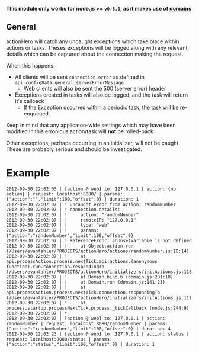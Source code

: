 **This module only works for node.js >= `v0.8.0`, as it makes use of [domains](http://nodejs.org/api/domain.html)**

## General

actionHero will catch any uncaught exceptions which take place within actions or tasks.  Theses exceptions will be logged along with any relevant details which can be captured about the connection making the request.

When this happens:

- All clients will be sent `connection.error` as defined in `api.configData.general.serverErrorMessage`
  - Web clients will also be sent the 500 (server error) header 
- Exceptions created in tasks will also be logged, and the task will return it's callback
  - If the Exception occurred within a periodic task, the task will be re-enqueued.

Keep in mind that any applicaton-wide settings which may have been modified in this erronious action/task will **not** be rolled-back

Other exceptions, perhaps occurring in an initializer, will not be caught.  These are probably serious and should be investigated.

# Example

	2012-09-30 22:02:03 | [action @ web] to: 127.0.0.1 | action: {no action} | request: localhost:8080/ | params: {"action":"","limit":100,"offset":0} | duration: 1
	2012-09-30 22:02:07 | ! uncaught error from action: randomNumber
	2012-09-30 22:02:07 | ! connection details:
	2012-09-30 22:02:07 | !     action: "randomNumber"
	2012-09-30 22:02:07 | !     remoteIP: "127.0.0.1"
	2012-09-30 22:02:07 | !     type: "web"
	2012-09-30 22:02:07 | !     params: {"action":"randomNumber","limit":100,"offset":0}
	2012-09-30 22:02:07 | ! ReferenceError: anUnsetVariable is not defined
	2012-09-30 22:02:07 | !     at Object.action.run (/Users/evantahler/PROJECTS/actionHero/actions/randomNumber.js:18:14)
	2012-09-30 22:02:07 | !     at api.processAction.process.nextTick.api.actions.(anonymous function).run.connection.respondingTo (/Users/evantahler/PROJECTS/actionHero/initializers/initActions.js:118:40)
	2012-09-30 22:02:07 | !     at Domain.bind.b (domain.js:201:18)
	2012-09-30 22:02:07 | !     at Domain.run (domain.js:141:23)
	2012-09-30 22:02:07 | !     at api.processAction.process.nextTick.connection.respondingTo (/Users/evantahler/PROJECTS/actionHero/initializers/initActions.js:117:21)
	2012-09-30 22:02:07 | !     at process.startup.processNextTick.process._tickCallback (node.js:244:9)
	2012-09-30 22:02:07 | *
	2012-09-30 22:02:07 | [action @ web] to: 127.0.0.1 | action: randomNumber | request: localhost:8080/randomNumber | params: {"action":"randomNumber","limit":100,"offset":0} | duration: 4
	2012-09-30 22:02:23 | [action @ web] to: 127.0.0.1 | action: status | request: localhost:8080/status | params: {"action":"status","limit":100,"offset":0} | duration: 1